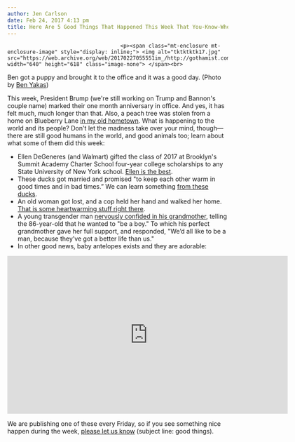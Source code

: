 ```yaml
---
author: Jen Carlson
date: Feb 24, 2017 4:13 pm
title: Here Are 5 Good Things That Happened This Week That You-Know-Who Couldn't Stop
---
```


	
										<p><span class="mt-enclosure mt-enclosure-image" style="display: inline;"> <img alt="tktktktk17.jpg" src="https://web.archive.org/web/20170227055551im_/http://gothamist.com/attachments/arts_jen/tktktktk17.jpg" width="640" height="618" class="image-none"> </span><br>
<span class="photo_caption">Ben got a puppy and brought it to the office and it was a good day. (Photo by <a href="https://web.archive.org/web/20170227055551/https://twitter.com/yenbakas">Ben Yakas</a>)</span></p>

<p>This week, President Brump (we&apos;re still working on Trump and Bannon&apos;s couple name) marked their one month anniversary in office. And yes, it has felt much, much longer than that. Also, a peach tree was stolen from a home on Blueberry Lane <a href="https://web.archive.org/web/20170227055551/http://www.thereddingpilot.com/2017/02/17/a-peach-tree-was-stolen-from-a-home-on-blueberry-lane/">in my old hometown</a>. What is happening to the world and its people? Don&apos;t let the madness take over your mind, though&#x2014;there are still good humans in the world, and good animals too; learn about what some of them did this week:</p>

<ul><li>Ellen DeGeneres (and Walmart) gifted the class of 2017 at Brooklyn&apos;s Summit Academy Charter School four-year college scholarships to any State University of New York school. <a href="https://web.archive.org/web/20170227055551/http://www.nbcnewyork.com/news/local/Ellen-DeGeneres-Surprises-Brooklyn-Students-With-College-Scholarships-414616993.html">Ellen is the best</a>.
</li><li>These ducks got married and promised &quot;to keep each other warm in good times and in bad times.&#x201D; We can learn something <a href="https://web.archive.org/web/20170227055551/http://nymag.com/thecut/2017/02/duck-wedding.html">from these ducks</a>.
</li><li>An old woman got lost, and a cop held her hand and walked her home. <a href="https://web.archive.org/web/20170227055551/https://www.thesun.co.uk/news/2921998/psco-taking-elderly-woman-by-the-hand-viral/">That is some heartwarming stuff right there</a>.
</li><li>A young transgender man <a href="https://web.archive.org/web/20170227055551/http://www.mirror.co.uk/news/uk-news/anxious-transgender-boy-confides-secret-9876973">nervously confided in his grandmother</a>, telling the 86-year-old that he wanted to &quot;be a boy.&quot; To which his perfect grandmother gave her full support, and responded, &quot;We&#x2019;d all like to be a man, because they&#x2019;ve got a better life than us.&quot; 
</li><li>In other good news, baby antelopes exists and they are adorable:</li></ul>

<p><iframe width="640" height="360" src="https://web.archive.org/web/20170227055551if_/https://www.youtube.com/embed/LNmGqcGd-cI" frameborder="0" allowfullscreen></iframe></p>

<p>We are publishing one of these every Friday, so if you see something nice happen during the week, <a href="https://web.archive.org/web/20170227055551/mailto:tips@gothamist.com">please let us know</a> (subject line: good things).</p>					
										
									
				
